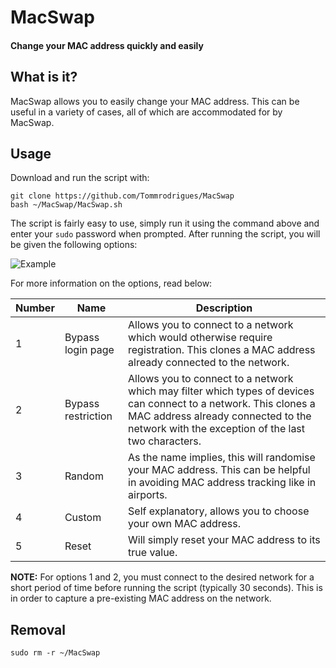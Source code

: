 # MacSwap
#### Change your MAC address quickly and easily

## What is it?

MacSwap allows you to easily change your MAC address. This can be useful in a variety of cases, all of which are accommodated for by MacSwap.

## Usage

Download and run the script with:
```
git clone https://github.com/Tommrodrigues/MacSwap
bash ~/MacSwap/MacSwap.sh
```

The script is fairly easy to use, simply run it using the command above and enter your `sudo` password when prompted. After running the script, you will be given the following options:

![Example](https://i.ibb.co/9n3JjJq/Screenshot-2018-12-06-at-14-39-57.png)

For more information on the options, read below:

| Number | Name | Description |
| --- | --- | --- |
| 1 | Bypass login page | Allows you to connect to a network which would otherwise require registration. This clones a MAC address already connected to the network. |
| 2 | Bypass restriction | Allows you to connect to a network which may filter which types of devices can connect to a network. This clones a MAC address already connected to the network with the exception of the last two characters. |
| 3 | Random | As the name implies, this will randomise your MAC address. This can be helpful in avoiding MAC address tracking like in airports. |
| 4 | Custom | Self explanatory, allows you to choose your own MAC address. |
| 5 | Reset | Will simply reset your MAC address to its true value. |

**NOTE:** For options 1 and 2, you must connect to the desired network for a short period of time before running the script (typically 30 seconds). This is in order to capture a pre-existing MAC address on the network.

## Removal

```
sudo rm -r ~/MacSwap
```
